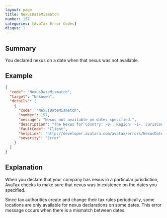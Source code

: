 ```yaml
---
layout: page
title: NexusDateMismatch
number: 157
categories: [AvaTax Error Codes]
disqus: 1
---
```


## Summary

You declared nexus on a date when that nexus was not available.

## Example

```json
{
  "code": "NexusDateMismatch",
  "target": "Unknown",
  "details": [
    {
      "code": "NexusDateMismatch",
      "number": 157,
      "message": "Nexus not available on dates specified.",
      "description": "The Nexus for Country: -0-, Region: -1-, JurisCode: -2-, JurisTypeId: -3-, JurisName: -4-, ShortName: -5-, SignatureCode: -6-, StateAssignedNo: -7- was only valid from -8- to -9-.",
      "faultCode": "Client",
      "helpLink": "http://developer.avalara.com/avatax/errors/NexusDateMismatch",
      "severity": "Error"
    }
  ]
}
```

## Explanation

When you declare that your company has nexus in a particular jurisdiction, AvaTax checks to make sure that nexus was in existence on the dates you specified.

Since tax authorities create and change their tax rules periodically, some locations are only available for nexus declarations on some dates.  This error message occurs when there is a mismatch between dates.
